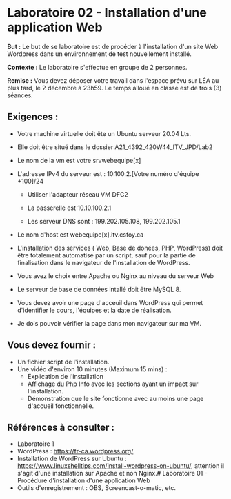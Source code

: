 # Laboratoire 02 - Installation d'une application Web

**But :** Le but de se laboratoire est de procéder à l'installation d'un site Web Wordpress dans un environnement de test nouvellement installé.

**Contexte :** Le laboratoire s'effectue en groupe de 2 personnes.

**Remise :** Vous devez déposer votre travail dans l'espace prévu sur LÉA au plus tard, le 2 décembre à 23h59.
Le temps alloué en classe est de trois (3) séances.

## Exigences :

- Votre machine virtuelle doit ête un Ubuntu serveur 20.04 Lts.

- Elle doit être situé dans le dossier A21_4392_420W44_ITV_JPD/Lab2

- Le nom de la vm est votre srvwebequipe[x]

- L'adresse IPv4 du serveur est : 10.100.2.[Votre numéro d'équipe +100]/24
  
  - Utiliser l'adapteur réseau VM DFC2
  
  - La passerelle est 10.10.100.2.1
  
  - Les serveur DNS sont : 199.202.105.108, 199.202.105.1

- Le nom d'host est webequipe[x].itv.csfoy.ca

- L'installation des services ( Web, Base de donées, PHP, WordPress) doit être totalement automatisé par un script, sauf pour la partie de finalisation dans le navigateur de l'installation de WordPress.

- Vous avez le choix entre Apache ou Nginx au niveau du serveur Web

- Le serveur de base de données intallé doit être MySQL 8.

- Vous devez avoir une page d'acceuil dans WordPress qui permet d'identifier le cours, l'équipes et la date de réalisation.

- Je dois pouvoir vérifier la page dans mon navigateur sur ma VM.

## Vous devez fournir :

- Un fichier script de l'installation.
- Une vidéo d'environ 10 minutes (Maximum 15 mins) :
  - Explication de l'installation
  - Affichage du Php Info avec les sections ayant un impact sur l'installation.
  - Démonstration que le site fonctionne avec au moins une  page d'accueil fonctionnelle.

## Références à consulter :

- Laboratoire 1
- WordPress : https://fr-ca.wordpress.org/
- Installation de WordPress sur Ubuntu : https://www.linuxshelltips.com/install-wordpress-on-ubuntu/, attention il s'agit d'une installation sur Apache et non Nginx.# Laboratoire 01 - Procédure d'installation d'une application Web
- Outils d'enregistrement : OBS, Screencast-o-matic, etc.
